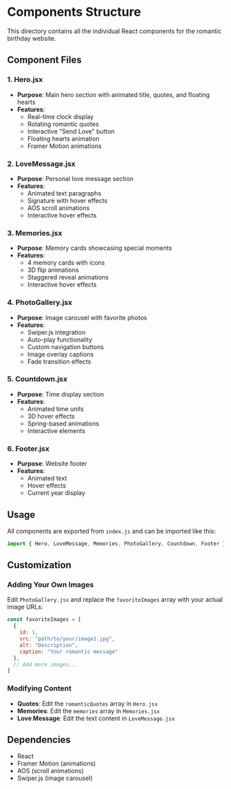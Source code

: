 # Components Structure

This directory contains all the individual React components for the romantic birthday website.

## Component Files

### 1. Hero.jsx
- **Purpose**: Main hero section with animated title, quotes, and floating hearts
- **Features**: 
  - Real-time clock display
  - Rotating romantic quotes
  - Interactive "Send Love" button
  - Floating hearts animation
  - Framer Motion animations

### 2. LoveMessage.jsx
- **Purpose**: Personal love message section
- **Features**:
  - Animated text paragraphs
  - Signature with hover effects
  - AOS scroll animations
  - Interactive hover effects

### 3. Memories.jsx
- **Purpose**: Memory cards showcasing special moments
- **Features**:
  - 4 memory cards with icons
  - 3D flip animations
  - Staggered reveal animations
  - Interactive hover effects

### 4. PhotoGallery.jsx
- **Purpose**: Image carousel with favorite photos
- **Features**:
  - Swiper.js integration
  - Auto-play functionality
  - Custom navigation buttons
  - Image overlay captions
  - Fade transition effects

### 5. Countdown.jsx
- **Purpose**: Time display section
- **Features**:
  - Animated time units
  - 3D hover effects
  - Spring-based animations
  - Interactive elements

### 6. Footer.jsx
- **Purpose**: Website footer
- **Features**:
  - Animated text
  - Hover effects
  - Current year display

## Usage

All components are exported from `index.js` and can be imported like this:

```javascript
import { Hero, LoveMessage, Memories, PhotoGallery, Countdown, Footer } from './components'
```

## Customization

### Adding Your Own Images
Edit `PhotoGallery.jsx` and replace the `favoriteImages` array with your actual image URLs:

```javascript
const favoriteImages = [
  {
    id: 1,
    src: "path/to/your/image1.jpg",
    alt: "Description",
    caption: "Your romantic message"
  },
  // Add more images...
]
```

### Modifying Content
- **Quotes**: Edit the `romanticQuotes` array in `Hero.jsx`
- **Memories**: Edit the `memories` array in `Memories.jsx`
- **Love Message**: Edit the text content in `LoveMessage.jsx`

## Dependencies

- React
- Framer Motion (animations)
- AOS (scroll animations)
- Swiper.js (image carousel)
